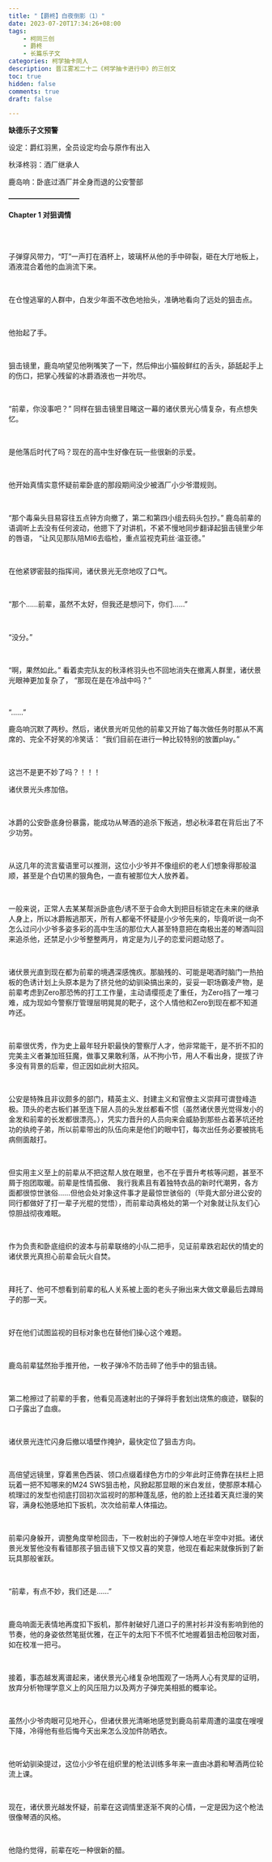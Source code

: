 ```yaml
---
title: "【爵柊】白夜倒影（1）"
date: 2023-07-20T17:34:26+08:00
tags: 
    - 柯同三创
    - 爵柊
    - 长篇乐子文
categories: 柯学抽卡同人
description: 晋江雾凇二十二《柯学抽卡进行中》的三创文
toc: true
hidden: false
comments: true
draft: false

---
```


**缺德乐子文预警**

设定：爵红羽黑，全员设定均会与原作有出入

秋泽柊羽：酒厂继承人

鹿岛响：卧底过酒厂并全身而退的公安警部

**——————————**

**Chapter 1 对狙调情**

<br>

<br>

子弹穿风带力，“叮”一声打在酒杯上，玻璃杯从他的手中碎裂，砸在大厅地板上，酒液混合着他的血淌流下来。

<br>

在仓惶逃窜的人群中，白发少年面不改色地抬头，准确地看向了远处的狙击点。

<br>

他抬起了手。

<br>

狙击镜里，鹿岛响望见他咧嘴笑了一下，然后伸出小猫般鲜红的舌头，舔舐起手上的伤口，把掌心残留的冰爵酒液也一并吮尽。

<br>

“前辈，你没事吧？”
同样在狙击镜里目睹这一幕的诸伏景光心情复杂，有点想失忆。

<br>


是他落后时代了吗？现在的高中生好像在玩一些很新的示爱。

<br>


他开始真情实意怀疑前辈卧底的那段期间没少被酒厂小少爷潜规则。

<br>

“那个毒枭头目易容往五点钟方向撤了，第二和第四小组去码头包抄。”
鹿岛前辈的语调听上去没有任何波动，他摁下了对讲机，不紧不慢地同步翻译起狙击镜里少年的唇语，
“让风见那队陪MI6去临检，重点监视克莉丝·温亚德。”

<br>


在他紧锣密鼓的指挥间，诸伏景光无奈地叹了口气。

<br>

“那个……前辈，虽然不太好，但我还是想问下，你们……”

<br>

“没分。”

<br>

“啊，果然如此。”
看着卖完队友的秋泽柊羽头也不回地消失在撤离人群里，诸伏景光眼神更加复杂了，
“那现在是在冷战中吗？”

<br>


“……”

鹿岛响沉默了两秒。然后，诸伏景光听见他的前辈又开始了每次做任务时那从不离席的、完全不好笑的冷笑话：
“我们目前在进行一种比较特别的放置play。”

<br>


这岂不是更不妙了吗？！！！

诸伏景光头疼加倍。

<br>


冰爵的公安卧底身份暴露，能成功从琴酒的追杀下叛逃，想必秋泽君在背后出了不少功劳。

<br>


从这几年的流言蜚语里可以推测，这位小少爷并不像组织的老人们想象得那般温顺，甚至是个白切黑的狠角色，一直有被那位大人放养着。

<br>


一般来说，正常人去某某帮派卧底色/诱不至于会命大到把目标锁定在未来的继承人身上，所以冰爵叛逃那天，所有人都毫不怀疑是小少爷先来的，毕竟听说一向不怎么过问小少爷多姿多彩的高中生活的那位大人甚至特意把在南极出差的琴酒叫回来追杀他，还禁足小少爷整整两月，肯定是为儿子的恋爱问题动怒了。

<br>


诸伏景光直到现在都为前辈的境遇深感愧疚。那脑残的、可能是喝酒时脑门一热拍板的色诱计划上头原本是为了挤兑他的幼驯染搞出来的，妥妥一职场霸凌产物，是前辈考虑到Zero那恐怖的打工工作量，主动请缨揽走了重任，为Zero挡了一堆刁难，成为现如今警察厅管理层明晃晃的靶子，这个人情他和Zero到现在都不知道咋还。

<br>


前辈很优秀，作为史上最年轻升职最快的警察厅人才，他非常能干，是不折不扣的完美主义者兼加班狂魔，做事又果敢利落，从不拘小节，用人不看出身，提拔了许多没有背景的后辈，但正因如此树大招风。

<br>


公安是特殊且非议颇多的部门，精英主义、封建主义和官僚主义崇拜可谓登峰造极。顶头的老古板们甚至连下层人员的头发丝都看不惯（虽然诸伏景光觉得发小的金发和前辈的长发都很漂亮。），凭实力晋升的人员向来会威胁到那些占着茅坑还抢功的纨绔子弟，所以前辈带出的队伍向来是他们的眼中钉，每次出任务必要被挑毛病侧面敲打。

<br>


但实用主义至上的前辈从不把这帮人放在眼里，也不在乎晋升考核等问题，甚至不屑于抱团取暖。前辈是性情孤傲、 我行我素且有着独特衣品的新时代潮男，各方面都很惊世骇俗……但他会处对象这件事才是最惊世骇俗的（毕竟大部分进公安的同行都做好了打一辈子光棍的觉悟），而前辈动真格处的第一个对象就让队友们心惊胆战彻夜难眠。

<br>


作为负责和卧底组织的波本与前辈联络的小队二把手，见证前辈跌宕起伏的情史的诸伏景光真担心前辈会玩火自焚。

<br>


拜托了、他可不想看到前辈的私人关系被上面的老头子揪出来大做文章最后去蹲局子的那一天。

<br>


好在他们试图监视的目标对象也在替他们操心这个难题。

<br>


鹿岛前辈猛然抬手推开他，一枚子弹冷不防击碎了他手中的狙击镜。

<br>


第二枪擦过了前辈的手套，他看见高速射出的子弹将手套划出烧焦的痕迹，皲裂的口子露出了血痕。

<br>


诸伏景光连忙闪身后撤以墙壁作掩护，最快定位了狙击方向。

<br>


高倍望远镜里，穿着黑色西装、领口点缀着绿色方巾的少年此时正倚靠在扶栏上把玩着一把不知哪来的M24 SWS狙击枪，风掀起那显眼的米白发丝，使那原本精心梳理过的发型也彻底打回初次监视时的那种蓬乱感，他的脸上还挂着天真烂漫的笑容，满身松弛感地扣下扳机，次次给前辈人体描边。

<br>


前辈闪身躲开，调整角度举枪回击，下一枚射出的子弹惊人地在半空中对抵。诸伏景光发誓他没有看错那孩子狙击镜下又惊又喜的笑意，他现在看起来就像拆到了新玩具那般雀跃。

<br>


“前辈，有点不妙，我们还是……”

<br>


鹿岛响面无表情地再度扣下扳机，那件射破好几道口子的黑衬衫并没有影响到他的节奏，他的身姿依然笔挺优雅，在正午的太阳下不慌不忙地握着狙击枪回敬对面，如在校准一把弓。

<br>


接着，事态越发离谱起来，诸伏景光心绪复杂地围观了一场两人心有灵犀的证明，放弃分析物理学意义上的风压阻力以及两方子弹完美相抵的概率论。

<br>


虽然小少爷肉眼可见地开心，但诸伏景光清晰地感觉到鹿岛前辈周遭的温度在嗖嗖下降，冷得他有些后悔今天出来怎么没加件防晒衣。

<br>


他听幼驯染提过，这位小少爷在组织里的枪法训练多年来一直由冰爵和琴酒两位轮流上课。

<br>


现在，诸伏景光越发怀疑，前辈在这调情里逐渐不爽的心情，一定是因为这个枪法很像琴酒的风格。

<br>


他隐约觉得，前辈在吃一种很新的醋。

<br>

